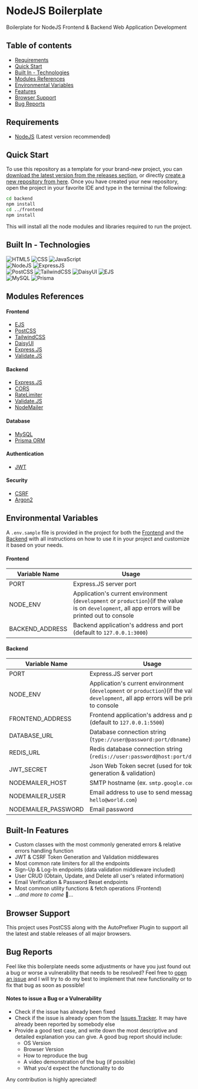 # NodeJS Boilerplate
Boilerplate for NodeJS Frontend & Backend Web Application Development

## Table of contents
- [Requirements](#requirements)
- [Quick Start](#quick-start)
- [Built In - Technologies](#built-in---technologies)
- [Modules References](#modules-references)
- [Environmental Variables](#environmental-variables)
- [Features](#built-in-features)
- [Browser Support](#browser-support)
- [Bug Reports](#bug-reports)

## Requirements
- [NodeJS](https://nodejs.org/en/download/package-manager) (Latest version recommended)

## Quick Start
To use this repository as a template for your brand-new project, you can [download the latest version from the releases section](https://github.com/mfacecchia/nodejs-boilerplate/releases), or directly [create a new repository from here](https://github.com/new?template_name=nodejs-boilerplate&template_owner=mfacecchia).
Once you have created your new repository, open the project in your favorite IDE and type in the terminal the following:
```zsh
cd backend
npm install
cd ../frontend
npm install
```
This will install all the node modules and libraries required to run the project.

## Built In - Technologies
![HTML5](https://img.shields.io/badge/HTML5-E34F26?style=for-the-badge&logo=html5&logoColor=white)
![CSS](https://img.shields.io/badge/CSS3-1572B6?style=for-the-badge&logo=css3&logoColor=white)
![JavaScript](https://img.shields.io/badge/JavaScript-F7DF1E?style=for-the-badge&logo=javascript&logoColor=black)\
![NodeJS](https://img.shields.io/badge/Node%20js-339933?style=for-the-badge&logo=nodedotjs&logoColor=white)
![ExpressJS](https://img.shields.io/badge/Express%20js-000000?style=for-the-badge&logo=express&logoColor=white)\
![PostCSS](https://img.shields.io/badge/postcss-DD3A0A?style=for-the-badge&logo=postcss&logoColor=white)
![TailwindCSS](https://img.shields.io/badge/Tailwind_CSS-38B2AC?style=for-the-badge&logo=tailwind-css&logoColor=white)
![DaisyUI](https://img.shields.io/badge/daisyUI-1ad1a5?style=for-the-badge&logo=daisyui&logoColor=white)
![EJS](https://img.shields.io/badge/ejs-%23B4CA65.svg?style=for-the-badge&logo=ejs&logoColor=black)\
![MySQL](https://img.shields.io/badge/MySQL-00000F?style=for-the-badge&logo=mysql&logoColor=white)
![Prisma](https://img.shields.io/badge/Prisma-3982CE?style=for-the-badge&logo=Prisma&logoColor=white)

## Modules References
#### Frontend
- [EJS](https://ejs.co/)
- [PostCSS](https://postcss.org/)
- [TailwindCSS](https://tailwindcss.com/docs/installation)
- [DaisyUI](https://daisyui.com/)
- [Express.JS](https://expressjs.com/en/4x/api.html#express)
- [Validate.JS](https://validatejs.org/#validate-js)
#### Backend
- [Express.JS](https://expressjs.com/en/4x/api.html#express)
- [CORS](https://www.npmjs.com/package/cors)
- [RateLimiter](https://express-rate-limit.mintlify.app/)
- [Validate.JS](https://validatejs.org/#validate-js)
- [NodeMailer](https://nodemailer.com/about/)
#### Database
- [MySQL](https://dev.mysql.com/doc/refman/8.4/en/)
- [Prisma ORM](https://www.prisma.io/docs/getting-started/quickstart)
#### Authentication
- [JWT](https://www.npmjs.com/package/jsonwebtoken)
#### Security
- [CSRF](https://www.npmjs.com/package/csrf)
- [Argon2](https://www.npmjs.com/package/argon2)

## Environmental Variables
A `.env.sample` file is provided in the project for both the [Frontend](https://github.com/mfacecchia/nodejs-boilerplate/blob/main/frontend/.env.sample) and the [Backend](https://github.com/mfacecchia/nodejs-boilerplate/blob/main/backend/.env.sample) with all instructions on how to use it in your project and customize it based on your needs.
#### Frontend
|Variable Name |Usage |
|--------------|------|
|PORT          |Express.JS server port |
|NODE_ENV      |Application's current environment (`development` or `production`)(if the value is on `development`, all app errors will be printed out to console |
|BACKEND_ADDRESS |Backend application's address and port (default to `127.0.0.1:3000`) |
#### Backend
|Variable Name |Usage |
|--------------|------|
|PORT          |Express.JS server port |
|NODE_ENV      |Application's current environment (`development` or `production`)(if the value is on `development`, all app errors will be printed out to console |
|FRONTEND_ADDRESS |Frontend application's address and port (default to `127.0.0.1:5500`) |
|DATABASE_URL  |Database connection string (`type://user@password:port/dbname`) |
|REDIS_URL    |Redis database connection string (`redis://user:password@host:port/dbNumber`)|
|JWT_SECRET    |Json Web Token secret (used for token generation & validation)  |
|NODEMAILER_HOST  |SMTP hostname (ex. `smtp.google.com`) |
|NODEMAILER_USER  |Email address to use to send messages (ex. `hello@world.com`) |
|NODEMAILER_PASSWORD  |Email password |

## Built-In Features
- Custom classes with the most commonly generated errors & relative errors handling function
- JWT & CSRF Token Generation and Validation middlewares
- Most common rate limiters for all the endpoints
- Sign-Up & Log-In endpoints (data validation middleware included)
- User CRUD (Obtain, Update, and Delete all user's related information)
- Email Verification & Password Reset endpoints
- Most common utility functions & fetch operations (Frontend)
- ...*and more to come* 👀...

## Browser Support
This project uses PostCSS along with the AutoPrefixer Plugin to support all the latest and stable releases of all major browsers.

## Bug Reports
Feel like this boilerplate needs some adjustments or have you just found out a bug or worse a vulnerability that needs to be resolved? Feel free to [open an issue](https://github.com/mfacecchia/nodejs-boilerplate/issues/new) and I will try to do my best to implement that new functionality  or to fix that bug as soon as possible!
#### Notes to issue a Bug or a Vulnerability
- Check if the issue has already been fixed
- Check if the issue is already open from the [Issues Tracker](https://github.com/mfacecchia/nodejs-boilerplate/issues). It may have already been reported by somebody else
- Provide a good test case, and write down the most descriptive and detailed explanation you can give. A good bug report should include:
  - OS Version
  - Browser Version
  - How to reproduce the bug
  - A video demonstration of the bug (if possible)
  - What you'd expect the functionality to do

Any contribution is highly apreciated!

